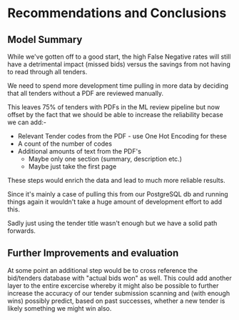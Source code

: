 # Recommendations and Conclusions

## Model Summary

While we've gotten off to a good start, the high False Negative rates will still have a detrimental impact (missed bids) versus the savings from not having to read through all tenders.

We need to spend more development time pulling in more data by deciding that all tenders without a PDF are reviewed manually. 

This leaves 75% of tenders with PDFs in the ML review pipeline but now offset by the fact that we should be able to increase the reliability becase we can add:-

* Relevant Tender codes from the PDF - use One Hot Encoding for these
* A count of the number of codes
* Additional amounts of text from the PDF's
  * Maybe only one section (summary, description etc.)
  * Maybe just take the first page

These steps would enrich the data and lead to much more reliable results. 

Since it's mainly a case of pulling this from our PostgreSQL db and running things again it wouldn't take a huge amount of development effort to add this. 

Sadly just using the tender title wasn't enough but we have a solid path forwards. 

## Further Improvements and evaluation

At some point an additional step would be to cross reference the bid/tenders database with "actual bids won" as well. This could add another layer to the entire excercise whereby it might also be possible to further increase the accuracy of our tender submission scanning and (with enough wins) possibly predict, based on past successes, whether a new tender is likely something we might win also.